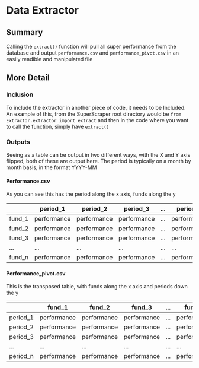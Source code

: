 # Data Extractor
## Summary
Calling the `extract()` function will pull all super performance from the database and output `performance.csv` and `performance_pivot.csv` in an easily readible and manipulated file

## More Detail
### Inclusion
To include the extractor in another piece of code, it needs to be Included. An example of this, from the SuperScraper root directory would be `from Extractor.extractor import extract` and then in the code where you want to call the function, simply have `extract()`

### Outputs
Seeing as a table can be output in two different ways, with the X and Y axis flipped, both of these are output here. The period is typically on a month by month basis, in the format YYYY-MM
#### **Performance.csv**
As you can see this has the period along the x axis, funds along the y

|   | period_1 | period_2 | period_3 | ... | period_n 
-----|-----|-----|-----|-----|-----|
| fund_1 | performance | performance | performance | ... | performance 
| fund_2 | performance | performance | performance | ... | performance 
| fund_3 | performance | performance | performance | ... | performance 
| ... | ... | ... | ... | ... | ... 
| fund_n | performance | performance | performance | ... | performance 

#### **Performance_pivot.csv**
This is the transposed table, with funds along the x axis and periods down the y

|  | fund_1 | fund_2 | fund_3 | ... | fund_n |
|------|------|------|------|------|------|
| period_1 | performance | performance | performance | ... | performance |
| period_2 | performance | performance | performance | ... | performance |
| period_3 | performance | performance | performance | ... | performance |
| ... | ... | ... | ... | ... | ... |
| period_n | performance | performance | performance | ... | performance |


